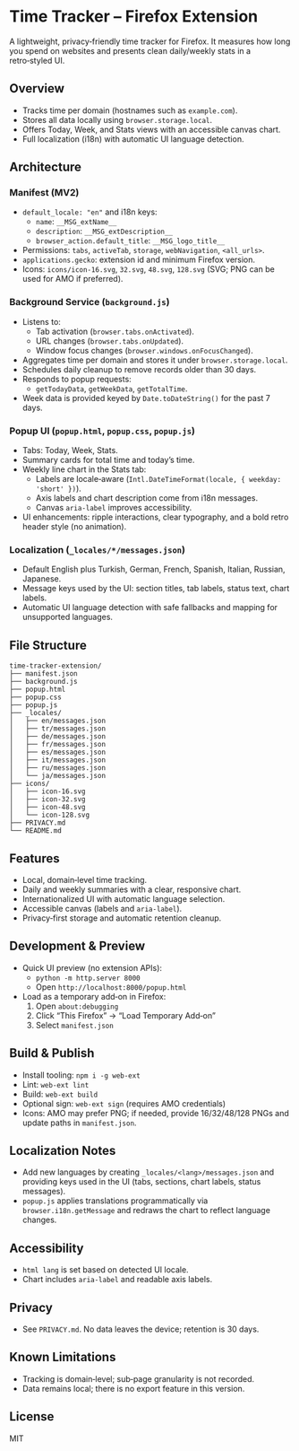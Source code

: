 # Time Tracker – Firefox Extension

A lightweight, privacy‑friendly time tracker for Firefox. It measures how long you spend on websites and presents clean daily/weekly stats in a retro‑styled UI.

## Overview
- Tracks time per domain (hostnames such as `example.com`).
- Stores all data locally using `browser.storage.local`.
- Offers Today, Week, and Stats views with an accessible canvas chart.
- Full localization (i18n) with automatic UI language detection.

## Architecture

### Manifest (MV2)
- `default_locale: "en"` and i18n keys:
  - `name`: `__MSG_extName__`
  - `description`: `__MSG_extDescription__`
  - `browser_action.default_title`: `__MSG_logo_title__`
- Permissions: `tabs`, `activeTab`, `storage`, `webNavigation`, `<all_urls>`.
- `applications.gecko`: extension id and minimum Firefox version.
- Icons: `icons/icon-16.svg`, `32.svg`, `48.svg`, `128.svg` (SVG; PNG can be used for AMO if preferred).

### Background Service (`background.js`)
- Listens to:
  - Tab activation (`browser.tabs.onActivated`).
  - URL changes (`browser.tabs.onUpdated`).
  - Window focus changes (`browser.windows.onFocusChanged`).
- Aggregates time per domain and stores it under `browser.storage.local`.
- Schedules daily cleanup to remove records older than 30 days.
- Responds to popup requests:
  - `getTodayData`, `getWeekData`, `getTotalTime`.
- Week data is provided keyed by `Date.toDateString()` for the past 7 days.

### Popup UI (`popup.html`, `popup.css`, `popup.js`)
- Tabs: Today, Week, Stats.
- Summary cards for total time and today’s time.
- Weekly line chart in the Stats tab:
  - Labels are locale‑aware (`Intl.DateTimeFormat(locale, { weekday: 'short' })`).
  - Axis labels and chart description come from i18n messages.
  - Canvas `aria-label` improves accessibility.
- UI enhancements: ripple interactions, clear typography, and a bold retro header style (no animation).

### Localization (`_locales/*/messages.json`)
- Default English plus Turkish, German, French, Spanish, Italian, Russian, Japanese.
- Message keys used by the UI: section titles, tab labels, status text, chart labels.
- Automatic UI language detection with safe fallbacks and mapping for unsupported languages.

## File Structure
```
time-tracker-extension/
├── manifest.json
├── background.js
├── popup.html
├── popup.css
├── popup.js
├── _locales/
│   ├── en/messages.json
│   ├── tr/messages.json
│   ├── de/messages.json
│   ├── fr/messages.json
│   ├── es/messages.json
│   ├── it/messages.json
│   ├── ru/messages.json
│   └── ja/messages.json
├── icons/
│   ├── icon-16.svg
│   ├── icon-32.svg
│   ├── icon-48.svg
│   └── icon-128.svg
├── PRIVACY.md
└── README.md
```

## Features
- Local, domain‑level time tracking.
- Daily and weekly summaries with a clear, responsive chart.
- Internationalized UI with automatic language selection.
- Accessible canvas (labels and `aria-label`).
- Privacy‑first storage and automatic retention cleanup.

## Development & Preview
- Quick UI preview (no extension APIs):
  - `python -m http.server 8000`
  - Open `http://localhost:8000/popup.html`
- Load as a temporary add‑on in Firefox:
  1. Open `about:debugging`
  2. Click “This Firefox” → “Load Temporary Add‑on”
  3. Select `manifest.json`

## Build & Publish
- Install tooling: `npm i -g web-ext`
- Lint: `web-ext lint`
- Build: `web-ext build`
- Optional sign: `web-ext sign` (requires AMO credentials)
- Icons: AMO may prefer PNG; if needed, provide 16/32/48/128 PNGs and update paths in `manifest.json`.

## Localization Notes
- Add new languages by creating `_locales/<lang>/messages.json` and providing keys used in the UI (tabs, sections, chart labels, status messages).
- `popup.js` applies translations programmatically via `browser.i18n.getMessage` and redraws the chart to reflect language changes.

## Accessibility
- `html lang` is set based on detected UI locale.
- Chart includes `aria-label` and readable axis labels.

## Privacy
- See `PRIVACY.md`. No data leaves the device; retention is 30 days.

## Known Limitations
- Tracking is domain‑level; sub‑page granularity is not recorded.
- Data remains local; there is no export feature in this version.

## License
MIT